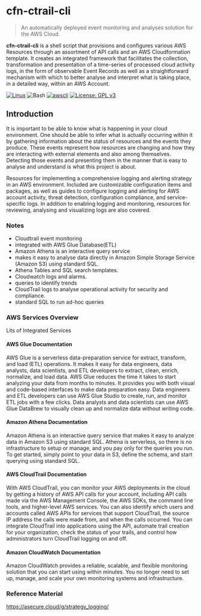 # cfn-ctrail-cli

> An automatically deployed event monitoring and analyses solution for the AWS Cloud.

**cfn-ctrail-cli** is a shell script that provisions and configures various AWS Resources through an assortment of API calls and an AWS Cloudformation template. It creates an integrated framework that facilitates the collection, transformation and presentation of a time-series of processed cloud activity logs, in the form of observable Event Records as well as a straightforward mechanism with which to better analyse and interpret what is taking place, in a detailed way, within an AWS Account.

[![Linux](https://img.shields.io/badge/OS-Linux-blue?logo=linux)](https://github.com/cloudemprise/cfn-ovpn-cli)
![Bash](https://img.shields.io/badge/Bash->=v4.0-green?logo=GNU%20bash)
[![awscli](https://img.shields.io/badge/awscli->=v2.0-green.svg)](https://github.com/aws/aws-cli)
[![License: GPL v3](https://img.shields.io/badge/License-GPLv3-blue.svg)](https://www.gnu.org/licenses/gpl-3.0)

## Introduction

It is important to be able to know what is happening in your cloud environment. One should be able to infer what is actually occurring within it by gathering information about the status of resources and the events they produce. These events represent how resources are changing and how they are interacting with external elements and also among themselves. Detecting those events and presenting them in the manner that is easy to analyse and understand is what this project is about.

Resources for implementing a comprehensive logging and alerting strategy in an AWS environment. Included are customizable configuration items and packages, as well as guides to configure logging and alerting for AWS account activity, threat detection, configuration compliance, and service-specific logs. In addition to enabling logging and monitoring, resources for reviewing, analysing and visualizing logs are also covered.

### Notes

- Cloudtrail event monitoring 
- integrated with AWS Glue Database(ETL)
- Amazon Athena is an interactive query service
- makes it easy to analyse data directly in Amazon Simple Storage Service (Amazon S3) using standard SQL. 
- Athena Tables and SQL search templates.
- Cloudwatch logs and alarms.
- queries to identify trends
- CloudTrail logs to analyse operational activity for security and compliance.
- standard SQL to run ad-hoc queries 


### AWS Services Overview

Lits of Integrated Services

#### AWS Glue Documentation

AWS Glue is a serverless data-preparation service for extract, transform, and load (ETL) operations. It makes it easy for data engineers, data analysts, data scientists, and ETL developers to extract, clean, enrich, normalize, and load data. AWS Glue reduces the time it takes to start analyzing your data from months to minutes. It provides you with both visual and code-based interfaces to make data preparation easy. Data engineers and ETL developers can use AWS Glue Studio to create, run, and monitor ETL jobs with a few clicks. Data analysts and data scientists can use AWS Glue DataBrew to visually clean up and normalize data without writing code. 


#### Amazon Athena Documentation

Amazon Athena is an interactive query service that makes it easy to analyze data in Amazon S3 using standard SQL. Athena is serverless, so there is no infrastructure to setup or manage, and you pay only for the queries you run. To get started, simply point to your data in S3, define the schema, and start querying using standard SQL. 


#### AWS CloudTrail Documentation

With AWS CloudTrail, you can monitor your AWS deployments in the cloud by getting a history of AWS API calls for your account, including API calls made via the AWS Management Console, the AWS SDKs, the command line tools, and higher-level AWS services. You can also identify which users and accounts called AWS APIs for services that support CloudTrail, the source IP address the calls were made from, and when the calls occurred. You can integrate CloudTrail into applications using the API, automate trail creation for your organization, check the status of your trails, and control how administrators turn CloudTrail logging on and off. 


#### Amazon CloudWatch Documentation

Amazon CloudWatch provides a reliable, scalable, and flexible monitoring solution that you can start using within minutes. You no longer need to set up, manage, and scale your own monitoring systems and infrastructure. 


### Reference Material

https://asecure.cloud/g/strategy_logging/
